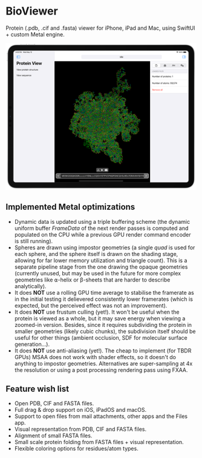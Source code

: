 # BioViewer
Protein (.pdb, .cif and .fasta) viewer for iPhone, iPad and Mac, using SwiftUI + custom Metal engine.

![ProteinView](ProteinView.png)

## Implemented Metal optimizations
- Dynamic data is updated using a triple buffering scheme (the dynamic uniform buffer *FrameData* of the next render passes is computed and populated on the CPU while a previous GPU render command encoder is still running).
- Spheres are drawn using impostor geometries (a single *quad* is used for each sphere, and the sphere itself is drawn on the shading stage, allowing for far lower memory utilization and triangle count). This is a separate pipeline stage from the one drawing the opaque geometries (currently unused, but may be used in the future for more complex geometries like ⍺-helix or β-sheets that are harder to describe analytically).
- It does **NOT** use a rolling GPU time average to stabilise the framerate as in the initial testing it delievered consistently lower framerates (which is expected, but the perceived effect was not an improvement).
- It does **NOT** use frustum culling (yet!). It won't be useful when the protein is viewed as a whole, but it may save energy when viewing a zoomed-in version. Besides, since it requires subdividing the protein in smaller geometries (likely cubic chunks), the subdivision itself should be useful for other things (ambient occlusion, SDF for molecular surface generation...).
- It does **NOT** use anti-aliasing (yet!). The cheap to implement (for TBDR GPUs) MSAA does not work with shader effects, so it doesn't do anything to impostor geometries. Alternatives are super-sampling at 4x the resolution or using a post processing rendering pass using FXAA.

## Feature wish list
- Open PDB, CIF and FASTA files.
- Full drag & drop support on iOS, iPadOS and macOS.
- Support to open files from mail attachments, other apps and the Files app.
- Visual representation from PDB, CIF and FASTA files.
- Alignment of small FASTA files.
- Small scale protein folding from FASTA files + visual representation.
- Flexible coloring options for residues/atom types.

